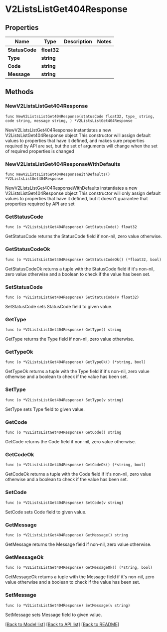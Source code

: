 # V2ListsListGet404Response

## Properties

Name | Type | Description | Notes
------------ | ------------- | ------------- | -------------
**StatusCode** | **float32** |  | 
**Type** | **string** |  | 
**Code** | **string** |  | 
**Message** | **string** |  | 

## Methods

### NewV2ListsListGet404Response

`func NewV2ListsListGet404Response(statusCode float32, type_ string, code string, message string, ) *V2ListsListGet404Response`

NewV2ListsListGet404Response instantiates a new V2ListsListGet404Response object
This constructor will assign default values to properties that have it defined,
and makes sure properties required by API are set, but the set of arguments
will change when the set of required properties is changed

### NewV2ListsListGet404ResponseWithDefaults

`func NewV2ListsListGet404ResponseWithDefaults() *V2ListsListGet404Response`

NewV2ListsListGet404ResponseWithDefaults instantiates a new V2ListsListGet404Response object
This constructor will only assign default values to properties that have it defined,
but it doesn't guarantee that properties required by API are set

### GetStatusCode

`func (o *V2ListsListGet404Response) GetStatusCode() float32`

GetStatusCode returns the StatusCode field if non-nil, zero value otherwise.

### GetStatusCodeOk

`func (o *V2ListsListGet404Response) GetStatusCodeOk() (*float32, bool)`

GetStatusCodeOk returns a tuple with the StatusCode field if it's non-nil, zero value otherwise
and a boolean to check if the value has been set.

### SetStatusCode

`func (o *V2ListsListGet404Response) SetStatusCode(v float32)`

SetStatusCode sets StatusCode field to given value.


### GetType

`func (o *V2ListsListGet404Response) GetType() string`

GetType returns the Type field if non-nil, zero value otherwise.

### GetTypeOk

`func (o *V2ListsListGet404Response) GetTypeOk() (*string, bool)`

GetTypeOk returns a tuple with the Type field if it's non-nil, zero value otherwise
and a boolean to check if the value has been set.

### SetType

`func (o *V2ListsListGet404Response) SetType(v string)`

SetType sets Type field to given value.


### GetCode

`func (o *V2ListsListGet404Response) GetCode() string`

GetCode returns the Code field if non-nil, zero value otherwise.

### GetCodeOk

`func (o *V2ListsListGet404Response) GetCodeOk() (*string, bool)`

GetCodeOk returns a tuple with the Code field if it's non-nil, zero value otherwise
and a boolean to check if the value has been set.

### SetCode

`func (o *V2ListsListGet404Response) SetCode(v string)`

SetCode sets Code field to given value.


### GetMessage

`func (o *V2ListsListGet404Response) GetMessage() string`

GetMessage returns the Message field if non-nil, zero value otherwise.

### GetMessageOk

`func (o *V2ListsListGet404Response) GetMessageOk() (*string, bool)`

GetMessageOk returns a tuple with the Message field if it's non-nil, zero value otherwise
and a boolean to check if the value has been set.

### SetMessage

`func (o *V2ListsListGet404Response) SetMessage(v string)`

SetMessage sets Message field to given value.



[[Back to Model list]](../README.md#documentation-for-models) [[Back to API list]](../README.md#documentation-for-api-endpoints) [[Back to README]](../README.md)


